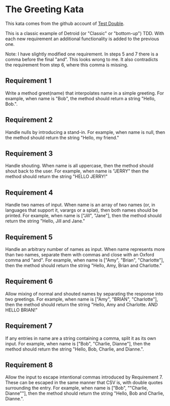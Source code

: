 # The Greeting Kata

This kata comes from the github account of [Test Double](https://github.com/testdouble/contributing-tests/wiki/Greeting-Kata).

This is a classic example of Detroid (or "Classic" or "bottom-up") TDD. With each new requirement an additional functionality is added to the previous one.

Note: I have slightly modified one requirement. In steps 5 and 7 there is a comma before the final "and". This looks wrong to me. It also contradicts the requirement from step 6, where this comma is missing.

## Requirement 1

Write a method greet(name) that interpolates name in a simple greeting. For example, when name is "Bob", the method should return a string "Hello, Bob.".

## Requirement 2

Handle nulls by introducing a stand-in. For example, when name is null, then the method should return the string "Hello, my friend."

## Requirement 3

Handle shouting. When name is all uppercase, then the method should shout back to the user. For example, when name is "JERRY" then the method should return the string "HELLO JERRY!"

## Requirement 4 

Handle two names of input. When name is an array of two names (or, in languages that support it, varargs or a splat), then both names should be printed. For example, when name is ["Jill", "Jane"], then the method should return the string "Hello, Jill and Jane."

## Requirement 5

Handle an arbitrary number of names as input. When name represents more than two names, separate them with commas and close with an Oxford comma and "and". For example, when name is ["Amy", "Brian", "Charlotte"], then the method should return the string "Hello, Amy, Brian and Charlotte."

## Requirement 6

Allow mixing of normal and shouted names by separating the response into two greetings. For example, when name is ["Amy", "BRIAN", "Charlotte"], then the method should return the string "Hello, Amy and Charlotte. AND HELLO BRIAN!"

## Requirement 7

If any entries in name are a string containing a comma, split it as its own input. For example, when name is ["Bob", "Charlie, Dianne"], then the method should return the string "Hello, Bob, Charlie, and Dianne.".

## Requirement 8

Allow the input to escape intentional commas introduced by Requirement 7. These can be escaped in the same manner that CSV is, with double quotes surrounding the entry. For example, when name is ["Bob", "\"Charlie, Dianne\""], then the method should return the string "Hello, Bob and Charlie, Dianne.".
